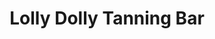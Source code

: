---
title: "Lolly Dolly Tanning Bar"
url: /clacton-on-sea/lolly-dolly-tanning-bar/
shop: Kosmetik
---